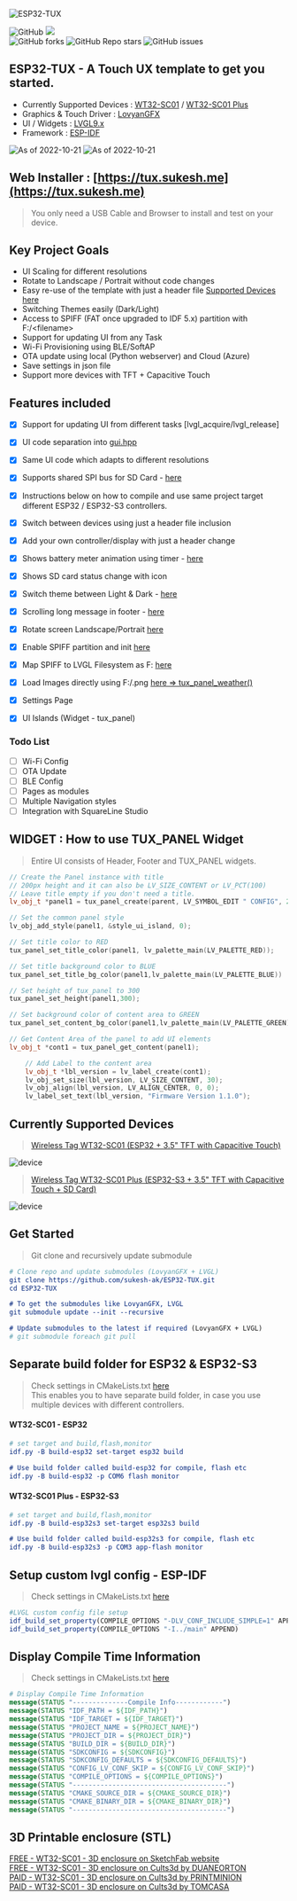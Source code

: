 ![ESP32-TUX](assets/tux-design.png)  

![GitHub](https://img.shields.io/github/license/sukesh-ak/esp32-tux?style=for-the-badge) 
[![](https://img.shields.io/static/v1?label=Sponsor&message=%E2%9D%A4&logo=GitHub&color=%23FF007F&style=for-the-badge)](https://github.com/sponsors/sukesh-ak)   
![GitHub forks](https://img.shields.io/github/forks/sukesh-ak/esp32-tux?style=for-the-badge) 
![GitHub Repo stars](https://img.shields.io/github/stars/sukesh-ak/esp32-tux?style=for-the-badge) 
![GitHub issues](https://img.shields.io/github/issues/sukesh-ak/esp32-tux?style=for-the-badge) 

## ESP32-TUX - A Touch UX template to get you started.  
- Currently Supported Devices : [WT32-SC01](https://bit.ly/wt32-sc01) / [WT32-SC01 Plus](https://bit.ly/wt32-sc01-plus)
- Graphics & Touch Driver : [LovyanGFX](https://github.com/lovyan03/LovyanGFX)
- UI / Widgets : [LVGL9.x](https://github.com/lvgl/lvgl)
- Framework : [ESP-IDF](https://github.com/espressif/esp-idf/)

![As of 2022-10-21](assets/home.jpg)
![As of 2022-10-21](assets/settings.jpg)

## Web Installer : [https://tux.sukesh.me](https://tux.sukesh.me)
> You only need a USB Cable and Browser to install and test on your device.

## Key Project Goals
- UI Scaling for different resolutions
- Rotate to Landscape / Portrait without code changes
- Easy re-use of the template with just a header file [Supported Devices here](/main/devices/)
- Switching Themes easily (Dark/Light)
- Access to SPIFF (FAT once upgraded to IDF 5.x) partition with F:/\<filename>
- Support for updating UI from any Task
- Wi-Fi Provisioning using BLE/SoftAP
- OTA update using local (Python webserver) and Cloud (Azure)
- Save settings in json file
- Support more devices with TFT + Capacitive Touch

## Features included 
- [x] Support for updating UI from different tasks [lvgl_acquire/lvgl_release]
- [x] UI code separation into [gui.hpp](/main/gui.hpp)
- [x] Same UI code which adapts to different resolutions
- [x] Supports shared SPI bus for SD Card - [here](/main/helper_storage.hpp)
- [x] Instructions below on how to compile and use same project target different ESP32 / ESP32-S3 controllers.
- [x] Switch between devices using just a header file inclusion 
- [x] Add your own controller/display with just a header change 
- [x] Shows battery meter animation using timer - [here](/main/main.cpp)
- [x] Shows SD card status change with icon
- [x] Switch theme between Light & Dark - [here](/main/gui.hpp)
- [x] Scrolling long message in footer - [here](/main/gui.hpp)
- [x] Rotate screen Landscape/Portrait [here](/main/main.cpp)
- [x] Enable SPIFF partition and init [here](/main/helpers/helper_spiff.hpp)
- [x] Map SPIFF to LVGL Filesystem as F: [here](/main/helpers/helper_lv_fs.hpp)
- [x] Load Images directly using F:/<filename>.png [here => tux_panel_weather()](/main/gui.hpp)

- [x] Settings Page
- [x] UI Islands (Widget - tux_panel)

### Todo List
- [ ] Wi-Fi Config 
- [ ] OTA Update 
- [ ] BLE Config 
- [ ] Pages as modules
- [ ] Multiple Navigation styles
- [ ] Integration with SquareLine Studio  

## WIDGET : How to use TUX_PANEL Widget
> Entire UI consists of Header, Footer and TUX_PANEL widgets.

```c++
// Create the Panel instance with title 
// 200px height and it can also be LV_SIZE_CONTENT or LV_PCT(100)
// Leave title empty if you don't need a title.
lv_obj_t *panel1 = tux_panel_create(parent, LV_SYMBOL_EDIT " CONFIG", 200);

// Set the common panel style
lv_obj_add_style(panel1, &style_ui_island, 0);

// Set title color to RED
tux_panel_set_title_color(panel1, lv_palette_main(LV_PALETTE_RED));

// Set title background color to BLUE
tux_panel_set_title_bg_color(panel1,lv_palette_main(LV_PALETTE_BLUE))

// Set height of tux_panel to 300
tux_panel_set_height(panel1,300);

// Set background color of content area to GREEN
tux_panel_set_content_bg_color(panel1,lv_palette_main(LV_PALETTE_GREEN))

// Get Content Area of the panel to add UI elements
lv_obj_t *cont1 = tux_panel_get_content(panel1);

    // Add Label to the content area
    lv_obj_t *lbl_version = lv_label_create(cont1);
    lv_obj_set_size(lbl_version, LV_SIZE_CONTENT, 30);
    lv_obj_align(lbl_version, LV_ALIGN_CENTER, 0, 0);
    lv_label_set_text(lbl_version, "Firmware Version 1.1.0");
```

## Currently Supported Devices 
> [Wireless Tag WT32-SC01 (ESP32 + 3.5" TFT with Capacitive Touch)](https://www.alibaba.com/product-detail/esp32-development-board-WT32-SC01-3_62534911683.html) 

![device](datasheet/WT32-SC01.png)  

> [Wireless Tag WT32-SC01 Plus (ESP32-S3 + 3.5" TFT with Capacitive Touch + SD Card)](https://www.alibaba.com/product-detail/Good-heat-dissipation-IPS-LCD-Color_1600148110318.html) 

![device](datasheet/WT32-SC01-Plus.png)


## Get Started
> Git clone and recursively update submodule
```cmake
# Clone repo and update submodules (LovyanGFX + LVGL)
git clone https://github.com/sukesh-ak/ESP32-TUX.git
cd ESP32-TUX

# To get the submodules like LovyanGFX, LVGL
git submodule update --init --recursive

# Update submodules to the latest if required (LovyanGFX + LVGL)
# git submodule foreach git pull
```

## Separate build folder for ESP32 & ESP32-S3
> Check settings in CMakeLists.txt [here](CMakeLists.txt#L8)  
> This enables you to have separate build folder, in case you use multiple devices with different controllers.  

#### WT32-SC01 - ESP32
```cmake
# set target and build,flash,monitor
idf.py -B build-esp32 set-target esp32 build

# Use build folder called build-esp32 for compile, flash etc
idf.py -B build-esp32 -p COM6 flash monitor
```

#### WT32-SC01 Plus - ESP32-S3
```cmake
# set target and build,flash,monitor
idf.py -B build-esp32s3 set-target esp32s3 build

# Use build folder called build-esp32s3 for compile, flash etc
idf.py -B build-esp32s3 -p COM3 app-flash monitor
```

## Setup custom lvgl config - ESP-IDF  
> Check settings in CMakeLists.txt [here](CMakeLists.txt#L16)
```cmake
#LVGL custom config file setup
idf_build_set_property(COMPILE_OPTIONS "-DLV_CONF_INCLUDE_SIMPLE=1" APPEND)
idf_build_set_property(COMPILE_OPTIONS "-I../main" APPEND)
```

## Display Compile Time Information
> Check settings in CMakeLists.txt [here](CMakeLists.txt#L25)  
```cmake
# Display Compile Time Information
message(STATUS "--------------Compile Info------------")
message(STATUS "IDF_PATH = ${IDF_PATH}")
message(STATUS "IDF_TARGET = ${IDF_TARGET}")
message(STATUS "PROJECT_NAME = ${PROJECT_NAME}")
message(STATUS "PROJECT_DIR = ${PROJECT_DIR}")
message(STATUS "BUILD_DIR = ${BUILD_DIR}")
message(STATUS "SDKCONFIG = ${SDKCONFIG}")
message(STATUS "SDKCONFIG_DEFAULTS = ${SDKCONFIG_DEFAULTS}")
message(STATUS "CONFIG_LV_CONF_SKIP = ${CONFIG_LV_CONF_SKIP}")
message(STATUS "COMPILE_OPTIONS = ${COMPILE_OPTIONS}")
message(STATUS "---------------------------------------")
message(STATUS "CMAKE_SOURCE_DIR = ${CMAKE_SOURCE_DIR}")
message(STATUS "CMAKE_BINARY_DIR = ${CMAKE_BINARY_DIR}")
message(STATUS "---------------------------------------")
```
## 3D Printable enclosure (STL)  
[FREE - WT32-SC01 - 3D enclosure on SketchFab website](https://sketchfab.com/3d-models/wt32-sc01-case-cfec05638de540b0acccff2091508500)  
[FREE - WT32-SC01 - 3D enclosure on Cults3d by DUANEORTON](https://cults3d.com/en/3d-model/tool/desk-enclosure-for-wt32-sc01)  
[PAID - WT32-SC01 - 3D enclosure on Cults3d by PRINTMINION](https://cults3d.com/en/design-collections/printminion/various-cases-for-wt32-sc01-by-wireless-tag)  
[PAID - WT32-SC01 - 3D enclosure on Cults3d by TOMCASA](https://cults3d.com/en/3d-model/gadget/boite-pour-wt32-sc01-esp32-tft-tactile)

